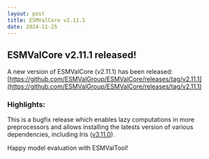 ```yaml
---
layout: post
title: ESMValCore v2.11.1
date: 2024-11-25
---
```


## ESMValCore v2.11.1 released!

A new version of ESMValCore (v2.11.1) has been released:
[https://github.com/ESMValGroup/ESMValCore/releases/tag/v2.11.1](https://github.com/ESMValGroup/ESMValCore/releases/tag/v2.11.1)

### Highlights:

This is a bugfix release which enables lazy computations in more preprocessors and allows installing the latests version of various dependencies, including Iris ([v3.11.0](https://github.com/SciTools/iris/releases/tag/v3.11.0)).

Happy model evaluation with ESMValTool!
